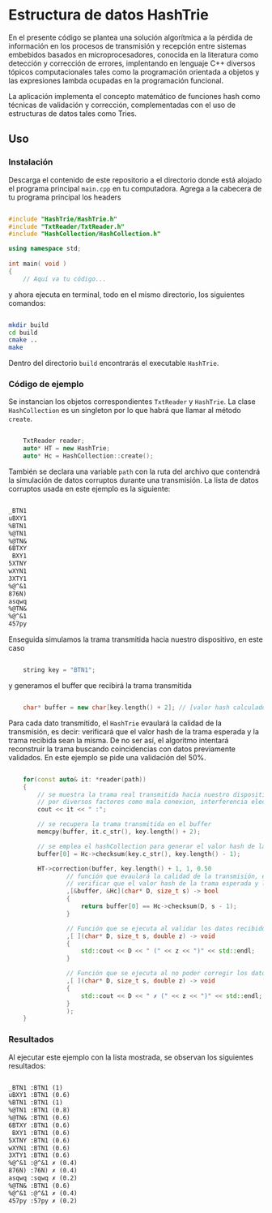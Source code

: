 # Estructura de datos HashTrie
En el presente código se plantea una solución algorítmica a la pérdida de información en los procesos de transmisión y recepción entre sistemas embebidos basados en microprocesadores, conocida en la literatura como  detección y corrección de errores, implentando en lenguaje C++ diversos tópicos computacionales tales como la programación orientada a objetos y las expresiones lambda ocupadas en la programación funcional.

La aplicación implementa el concepto matemático de funciones hash como técnicas de validación y corrección, complementadas con el uso de estructuras de datos tales como Tries.

## Uso
### Instalación
Descarga el contenido de este repositorio a el directorio donde está alojado el programa principal ```main.cpp``` en tu computadora. Agrega a la cabecera de tu programa principal los headers

```c++

#include "HashTrie/HashTrie.h"
#include "TxtReader/TxtReader.h"
#include "HashCollection/HashCollection.h"

using namespace std;
 
int main( void )
{ 
	// Aquí va tu código...
```
y ahora ejecuta en terminal, todo en el mismo directorio, los siguientes comandos:

```sh

mkdir build
cd build
cmake ..
make
```
Dentro del directorio ```build``` encontrarás el executable ```HashTrie```.

### Código de ejemplo

Se instancian los objetos correspondientes ```TxtReader``` y ```HashTrie```. La clase ```HashCollection``` es un singleton por lo que habrá que llamar al método ```create```.

```c++

    TxtReader reader;
    auto* HT = new HashTrie;
    auto* Hc = HashCollection::create();
```

También se declara una variable ```path``` con la ruta del archivo que contendrá la simulación de datos corruptos durante una transmisión. La lista de datos corruptos usada en este ejemplo es la siguiente:

```txt

_BTN1
uBXY1
%BTN1
%@TN1
%@TN&
6BTXY
 BXY1
5XTNY
wXYN1
3XTY1
%@^&1
876N)
asqwq
%@TN&
%@^&1
457py
```
Enseguida simulamos la trama transmitida hacia nuestro dispositivo, en este caso 

```c++

    string key = "BTN1";
```
y generamos el buffer que recibirá la trama transmitida

```c++

    char* buffer = new char[key.length() + 2]; // [valor hash calculado| trama transmitida| '0']
```

Para cada dato transmitido, el ```HashTrie``` evaulará la calidad de la transmisión, es decir: verificará que el valor hash de la trama esperada y la trama recibida sean la misma. De no ser así, el algoritmo intentará reconstruir la trama buscando coincidencias con datos previamente validados. En este ejemplo se pide una validación del 50%.

```c++

    for(const auto& it: *reader(path))
    {
        // se muestra la trama real transmitida hacia nuestro dispositivo, la cual puede ser afectada o corrupta
        // por diversos factores como mala conexion, interferencia electromagnetica, etc.
        cout << it << " :";

        // se recupera la trama transmitida en el buffer
        memcpy(buffer, it.c_str(), key.length() + 2);

        // se emplea el hashCollection para generar el valor hash de la trama
        buffer[0] = Hc->checksum(key.c_str(), key.length() - 1);

        HT->correction(buffer, key.length() + 1, 1, 0.50
                // función que evaulará la calidad de la transmisión, es decir:
                // verificar que el valor hash de la trama esperada y la trama recibida sean la misma
                ,[&buffer, &Hc](char* D, size_t s) -> bool
                {
                    return buffer[0] == Hc->checksum(D, s - 1);
                }

                // Función que se ejecuta al validar los datos recibidos
                ,[ ](char* D, size_t s, double z) -> void
                {
                    std::cout << D << " (" << z << ")" << std::endl;
                }

                // Función que se ejecuta al no poder corregir los datos
                ,[ ](char* D, size_t s, double z) -> void
                {
                    std::cout << D << " ✗ (" << z << ")" << std::endl;
                }
                );
    }
```

### Resultados

Al ejecutar este ejemplo con la lista mostrada, se observan los siguientes resultados:

```txt

_BTN1 :BTN1 (1)
uBXY1 :BTN1 (0.6)
%BTN1 :BTN1 (1)
%@TN1 :BTN1 (0.8)
%@TN& :BTN1 (0.6)
6BTXY :BTN1 (0.6)
 BXY1 :BTN1 (0.6)
5XTNY :BTN1 (0.6)
wXYN1 :BTN1 (0.6)
3XTY1 :BTN1 (0.6)
%@^&1 :@^&1 ✗ (0.4)
876N) :76N) ✗ (0.4)
asqwq :sqwq ✗ (0.2)
%@TN& :BTN1 (0.6)
%@^&1 :@^&1 ✗ (0.4)
457py :57py ✗ (0.2)
```
